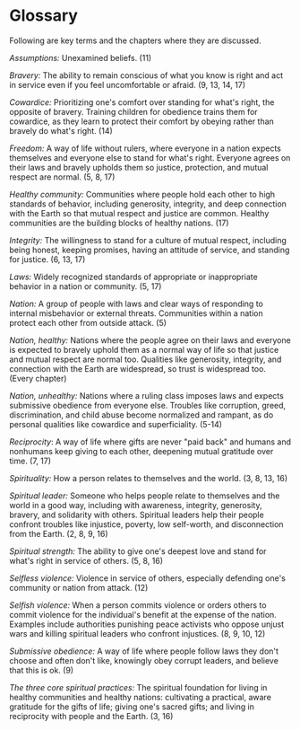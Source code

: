 # Glossary

Following are key terms and the chapters where they are discussed.

_Assumptions:_ Unexamined beliefs. (11)

_Bravery:_ The ability to remain conscious of what you know is right and act in service even if you feel uncomfortable or afraid. (9, 13, 14, 17)

_Cowardice:_ Prioritizing one's comfort over standing for what's right, the opposite of bravery. Training children for obedience trains them for cowardice, as they learn to protect their comfort by obeying rather than bravely do what's right. (14)

_Freedom:_ A way of life without rulers, where everyone in a nation expects themselves and everyone else to stand for what's right. Everyone agrees on their laws and bravely upholds them so justice, protection, and mutual respect are normal. (5, 8, 17)

_Healthy community:_ Communities where people hold each other to high standards of behavior, including generosity, integrity, and deep connection with the Earth so that mutual respect and justice are common. Healthy communities are the building blocks of healthy nations. (17)

_Integrity:_ The willingness to stand for a culture of mutual respect, including being honest, keeping promises, having an attitude of service, and standing for justice. (6, 13, 17)

_Laws:_ Widely recognized standards of appropriate or inappropriate behavior in a nation or community. (5, 17)

_Nation:_ A group of people with laws and clear ways of responding to internal misbehavior or external threats. Communities within a nation protect each other from outside attack. (5)

_Nation, healthy:_ Nations where the people agree on their laws and everyone is expected to bravely uphold them as a normal way of life so that justice and mutual respect are normal too. Qualities like generosity, integrity, and connection with the Earth are widespread, so trust is widespread too. (Every chapter)

_Nation, unhealthy:_ Nations where a ruling class imposes laws and expects submissive obedience from everyone else. Troubles like corruption, greed, discrimination, and child abuse become normalized and rampant, as do personal qualities like cowardice and superficiality. (5-14)

_Reciprocity_: A way of life where gifts are never "paid back" and humans and nonhumans keep giving to each other, deepening mutual gratitude over time. (7, 17)

_Spirituality:_ How a person relates to themselves and the world. (3, 8, 13, 16)

_Spiritual leader:_ Someone who helps people relate to themselves and the world in a good way, including with awareness, integrity, generosity, bravery, and solidarity with others. Spiritual leaders help their people confront troubles like injustice, poverty, low self-worth, and disconnection from the Earth. (2, 8, 9, 16)

_Spiritual strength:_ The ability to give one's deepest love and stand for what's right in service of others. (5, 8, 16)

_Selfless violence:_ Violence in service of others, especially defending one's community or nation from attack. (12)

_Selfish violence:_ When a person commits violence or orders others to commit violence for the individual's benefit at the expense of the nation. Examples include authorities punishing peace activists who oppose unjust wars and killing spiritual leaders who confront injustices. (8, 9, 10, 12)

_Submissive obedience:_ A way of life where people follow laws they don't choose and often don't like, knowingly obey corrupt leaders, and believe that this is ok. (9)

_The three core spiritual practices:_ The spiritual foundation for living in healthy communities and healthy nations: cultivating a practical, aware gratitude for the gifts of life; giving one's sacred gifts; and living in reciprocity with people and the Earth. (3, 16)

